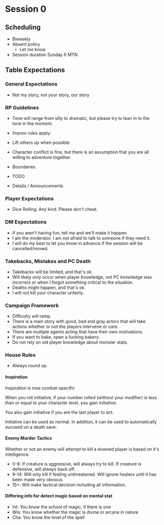 # Session 0

## Scheduling

- Biweekly
- Absent policy
  - Let me know
- Session duration
Sunday 6 MTN


## Table Expectations

### General Expectations
- Not my story, not your story, our story

### RP Guidelines
- Tone will range from silly to dramatic, but please try to lean in to the tone in the moment.
- Improv rules apply: 
 - Lift others up when possible
 - Character conflict is fine, but there is an assumption that you are all willing to adventure together.
- Boundaries
 - TODO

 - Details / Announcements

### Player Expectations
- Dice Rolling. Any kind. Please don't cheat.

### DM Expectations
- If you aren't having fun, tell me and we'll make it happen.
- I am the moderator. I am not afraid to talk to someone if they need it.
- I will do my best to let you know in advance if the session will be cancelled/moved. 

### Takebacks, Mistakes and PC Death
- Takebacks will be limited, and that's ok.
 - Will likely only occur when player knowledge, not PC knowledge was incorrect or when I forgot something critical to the situation.
- Deaths might happen, and that's ok.
- I will not kill your character unfairly.

### Campaign Framework

- Difficulty will ramp.
- There is a main story with good, bad and gray actors that will take actions whether or not the players intervene or care.
- There are multiple agents acting that have their own motivations.
- If you want to bake, open a fucking bakery.
- Do not rely on old player knowledge about monster stats.

### House Rules

- Always round up.

#### Inspiration

Inspiration is now combat-specific

When you roll initiative, if your number rolled (without your modifier) is less than or equal to your character level, you gain initiative.

You also gain initiative if you are the last player to act.

Initiative can be used as normal. In addition, it can be used to automatically succeed on a death save.

#### Enemy Murder Tactics

Whether or not an enemy will attempt to kill a downed player is based on it's intelligence.

- 0-8: If creature is aggressive, will always try to kill. If creature is defensive, will always back off.
- 9-14: Will only kill if feeling unthreatened. Will ignore healers until it has been made very obvious.
- 15+: Will make tactical decision including all information.

#### Differing info for detect magic based on mental stat

- Int: You know the school of magic, if there is one
- Wis: You know whether the magic is divine or arcane in nature
- Cha: You know the level of the spell